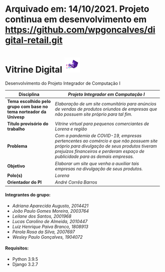 # Arquivado em: 14/10/2021. Projeto continua em desenvolvimento em https://github.com/wpgoncalves/digital-retail.git

# Vitrine Digital <img src="assets/brand.png" style="height:50px;" />
Desenvolvimento do Projeto Integrador de Computação I



| Disciplina                                                   | *Projeto Integrador em Computação I*                         |
| ------------------------------------------------------------ | ------------------------------------------------------------ |
| **Tema** **escolhido pelo grupo com base no tema** **norteador** **da** **Univesp** | *Elaboração de um site comunitário para anúncios de vendas de produtos oriundos de empresas que não possuem site próprio para tal fim.* |
| **Título provisório do trabalho**                            | *Vitrine virtual para pequenos comerciantes de Lorena e região* |
| **Problema**                                                 | *Com a pandemia de COVID-19, empresas pertencentes ao comércio e que não possuem site próprio para divulgação de seus produtos tiveram prejuízos financeiros e perderam espaço de publicidade para as demais empresas.* |
| **Objetivo**                                                 | *Elaborar um site que venha a auxiliar tais empresas na divulgação de seus produtos.* |
| **Polo(s)**                                                  | *Lorena*                                                     |
| **Orientador do PI**                                         | *André Corrêa Barros*                                        |



#### Integrantes do grupo:

- *Adriana Aparecida Augusto, 2014421*
- *João Paulo Gomes Moreira, 2003764*
- *Leilane dos Santos, 2001968*
- *Lucas Carolino de Almeida,* *2010447*
- *Luiz Henrique Paiva Branco, 1808913*
- *Pérola Rosa da Silva,* *2007697*
- *Wesley Paulo Gonçalves, 1904072*



#### Requisitos:

- Python 3.9.5
- Django 3.2.7
